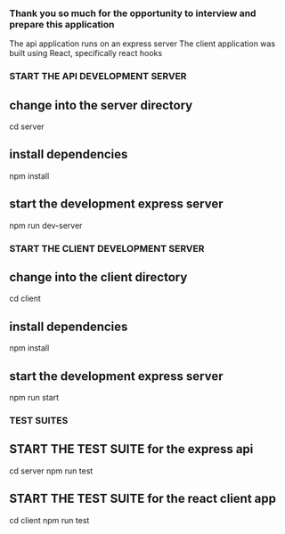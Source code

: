 ### Thank you so much for the opportunity to interview and prepare this application

The api application runs on an express server
The client application was built using React, specifically react hooks



### START THE API DEVELOPMENT SERVER

## change into the server directory
cd server

## install dependencies
npm install

## start the development express server
npm run dev-server



### START THE CLIENT DEVELOPMENT SERVER

## change into the client directory
cd client

## install dependencies
npm install

## start the development express server
npm run start



### TEST SUITES

## START THE TEST SUITE for the express api
cd server
npm run test

## START THE TEST SUITE for the react client app
cd client
npm run test
